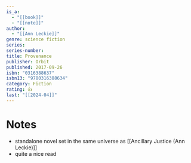 ```yaml
---
is_a:
  - "[[book]]"
  - "[[note]]"
author:
  - "[[Ann Leckie]]"
genre: science fiction
series: 
series-number: 
title: Provenance
publisher: Orbit
published: 2017-09-26
isbn: "0316388637"
isbn13: "9780316388634"
category: Fiction
rating: 👍
last: "[[2024-04]]"
---
```

# Notes
- standalone novel set in the same universe as [[Ancillary Justice (Ann Leckie)]]
- quite a nice read
